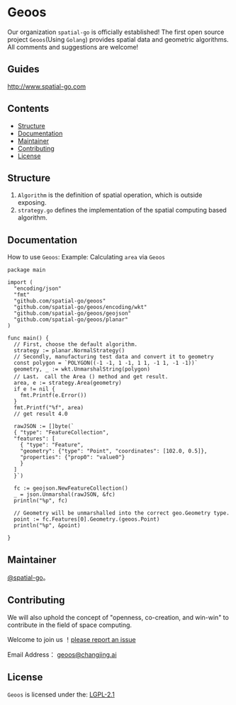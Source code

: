 # Geoos
Our organization `spatial-go` is officially established! The first open source project `Geoos`(Using `Golang`) provides spatial data and geometric algorithms.
All comments and suggestions are welcome!

## Guides

http://www.spatial-go.com

## Contents

- [Structure](#Structure)
- [Documentation](#Documentation)
- [Maintainer](#Maintainer)
- [Contributing](#Contributing)
- [License](#License)



## Structure
1. `Algorithm` is the definition of spatial operation, which is outside exposing.
2. `strategy.go` defines the implementation of the spatial computing based algorithm.

## Documentation
How to use `Geoos`:
Example: Calculating `area` via `Geoos`
```
package main

import (
  "encoding/json"
  "fmt"
  "github.com/spatial-go/geoos"
  "github.com/spatial-go/geoos/encoding/wkt"
  "github.com/spatial-go/geoos/geojson"
  "github.com/spatial-go/geoos/planar"
)

func main() {
  // First, choose the default algorithm.
  strategy := planar.NormalStrategy()
  // Secondly, manufacturing test data and convert it to geometry
  const polygon = `POLYGON((-1 -1, 1 -1, 1 1, -1 1, -1 -1))`
  geometry, _ := wkt.UnmarshalString(polygon)
  // Last， call the Area () method and get result.
  area, e := strategy.Area(geometry)
  if e != nil {
    fmt.Printf(e.Error())
  }
  fmt.Printf("%f", area)
  // get result 4.0

  rawJSON := []byte(`
  { "type": "FeatureCollection",
  "features": [
    { "type": "Feature",
    "geometry": {"type": "Point", "coordinates": [102.0, 0.5]},
    "properties": {"prop0": "value0"}
    }
  ]
  }`)

  fc := geojson.NewFeatureCollection()
  _ = json.Unmarshal(rawJSON, &fc)
  println("%p", fc)

  // Geometry will be unmarshalled into the correct geo.Geometry type.
  point := fc.Features[0].Geometry.(geoos.Point)
  println("%p", &point)

}

```

## Maintainer

[@spatial-go](https://github.com/spatial-go)。

## Contributing

We will also uphold the concept of "openness, co-creation, and win-win" to contribute in the field of space computing.

Welcome to join us ！[please report an issue](https://github.com/spatial-go/geoos/issues/new)

Email Address： [geoos@changjing.ai](mailto:geoos@changjing.ai)

## License
`Geoos` is licensed under the:
[LGPL-2.1 ](LICENSE)